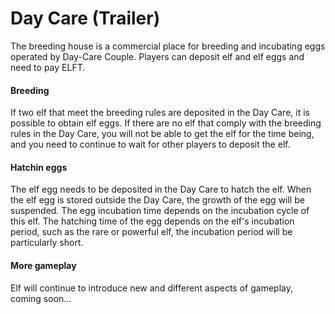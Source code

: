 # Day Care (Trailer)

The breeding house is a commercial place for breeding and incubating eggs operated by Day-Care Couple. Players can deposit elf and elf eggs and need to pay ELFT.

#### Breeding

If two elf that meet the breeding rules are deposited in the Day Care, it is possible to obtain elf eggs. If there are no elf that comply with the breeding rules in the Day Care, you will not be able to get the elf for the time being, and you need to continue to wait for other players to deposit the elf.

#### Hatchin eggs

The elf egg needs to be deposited in the Day Care to hatch the elf. When the elf egg is stored outside the Day Care, the growth of the egg will be suspended. The egg incubation time depends on the incubation cycle of this elf. The hatching time of the egg depends on the elf's incubation period, such as the rare or powerful elf, the incubation period will be particularly short.

#### More gameplay

Elf will continue to introduce new and different aspects of gameplay, coming soon...
